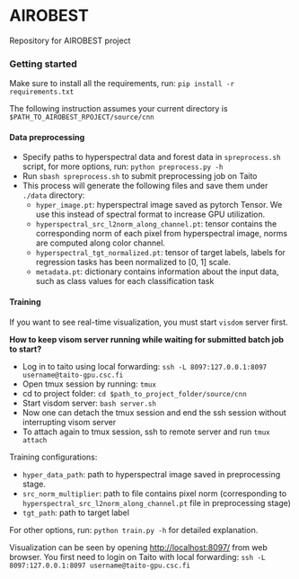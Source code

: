 # AIROBEST
Repository for AIROBEST project

### Getting started
Make sure to install all the requirements, run: `pip install -r requirements.txt`

The following instruction assumes your current directory is `$PATH_TO_AIROBEST_RPOJECT/source/cnn`
#### Data preprocessing
- Specify paths to hyperspectral data and forest data in `spreprocess.sh` script, for more options, run: `python preprocess.py -h`
- Run `sbash spreprocess.sh` to submit preprocessing job on Taito
- This process will generate the following files and save them under `./data` directory:
    * `hyper_image.pt`: hyperspectral image saved as pytorch Tensor. We use this instead of spectral format to increase GPU utilization.
    * `hyperspectral_src_l2norm_along_channel.pt`: tensor contains the corresponding norm of each pixel from hyperspectral image, norms are computed along color channel.
    * `hyperspectral_tgt_normalized.pt`: tensor of target labels, labels for regression tasks has been normalized to [0, 1] scale.
    * `metadata.pt`: dictionary contains information about the input data, such as class values for each classification task
    
#### Training
If you want to see real-time visualization, you must start `visdom` server first.

**How to keep visom server running while waiting for submitted batch job to start?**
- Log in to taito using local forwarding: `ssh -L 8097:127.0.0.1:8097 username@taito-gpu.csc.fi`
- Open tmux session by running: `tmux`
- cd to project folder: `cd $path_to_project_folder/source/cnn`
- Start visdom server: `bash server.sh`
- Now one can detach the tmux session and end the ssh session without interrupting visom server
- To attach again to tmux session, ssh to remote server and run `tmux attach`

Training configurations:
- `hyper_data_path`: path to hyperspectral image saved in preprocessing stage.
- `src_norm_multiplier`: path to file contains pixel norm (corresponding to `hyperspectral_src_l2norm_along_channel.pt` file in preprocessing stage)
- `tgt_path`: path to target label

For other options, run: `python train.py -h` for detailed explanation.

Visualization can be seen by opening [http://localhost:8097/](http://localhost:8097/) from web browser. You first need to login on Taito with local forwarding: `ssh -L 8097:127.0.0.1:8097 username@taito-gpu.csc.fi`